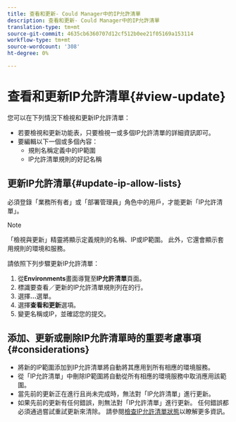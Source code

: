 ```yaml
---
title: 查看和更新- Could Manager中的IP允許清單
description: 查看和更新- Could Manager中的IP允許清單
translation-type: tm+mt
source-git-commit: 4635cb6360707d12cf512b0ee21f05169a153114
workflow-type: tm+mt
source-wordcount: '308'
ht-degree: 0%

---
```



# 查看和更新IP允許清單{#view-update}

您可以在下列情況下檢視和更新IP允許清單：

* 若要檢視和更新功能表，只要檢視一或多個IP允許清單的詳細資訊即可。
* 要編輯以下一個或多個內容：
   * 規則名稱定義中的IP範圍
   * IP允許清單規則的好記名稱

## 更新IP允許清單{#update-ip-allow-lists}


必須登錄「業務所有者」或「部署管理員」角色中的用戶，才能更新「IP允許清單」。

>[!NOTE]
>「檢視與更新」精靈將顯示定義規則的名稱、IP或IP範圍。 此外，它還會顯示套用規則的環境和服務。

請依照下列步驟更新IP允許清單：

1. 從&#x200B;**Environments**&#x200B;畫面導覽至&#x200B;**IP允許清單**&#x200B;頁面。
1. 標識要查看／更新的IP允許清單規則列在的行。
1. 選擇&#x200B;**...**&#x200B;選單。
1. 選擇&#x200B;**查看和更新**&#x200B;選項。
1. 變更名稱或IP，並確認您的提交。

## 添加、更新或刪除IP允許清單時的重要考慮事項{#considerations}

* 將新的IP範圍添加到IP允許清單將自動將其應用到所有相應的環境服務。
* 從「IP允許清單」中刪除IP範圍將自動從所有相應的環境服務中取消應用該範圍。
* 當先前的更新正在進行且尚未完成時，無法對「IP允許清單」進行更新。
* 如果先前的更新有任何錯誤，則無法對「IP允許清單」進行更新。 任何錯誤都必須通過嘗試重試更新來清除。
請參閱[檢查IP允許清單狀態](/help/implementing/cloud-manager/ip-allow-lists/check-ip-allow-list-status.md)以瞭解更多資訊。